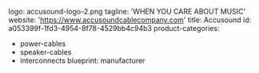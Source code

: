 logo: accusound-logo-2.png
tagline: 'WHEN YOU CARE ABOUT MUSIC'
website: 'https://www.accusoundcablecompany.com'
title: Accusound
id: a053399f-1fd3-4954-8f78-4529bb4c94b3
product-categories:
  - power-cables
  - speaker-cables
  - interconnects
blueprint: manufacturer
